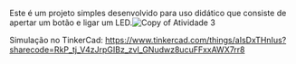 Este é um projeto simples desenvolvido para uso didático que consiste de apertar um botão e ligar um LED.![Copy of Atividade 3](https://user-images.githubusercontent.com/111009037/190253447-1044c913-668c-4415-a5f4-e8b52d089725.png)

Simulação no TinkerCad: https://www.tinkercad.com/things/aIsDxTHnIus?sharecode=RkP_tj_V4zJrpGIBz_zvl_GNudwz8ucuFFxxAWX7rr8
